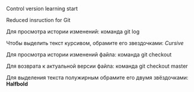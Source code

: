Control version learning start

Reduced insruction for Git

Для просмотра истории изменений: команда git log

Чтобы выделить текст курсивом, обрамите его звездочками:
*Cursive*

Для просмотра истории изменений файла: команда git checkout

Для возврата к актуальной версии файла: команда git checkout master

Для выделения текста полужирным обрамите его двумя звёздочками:
**Halfbold**

